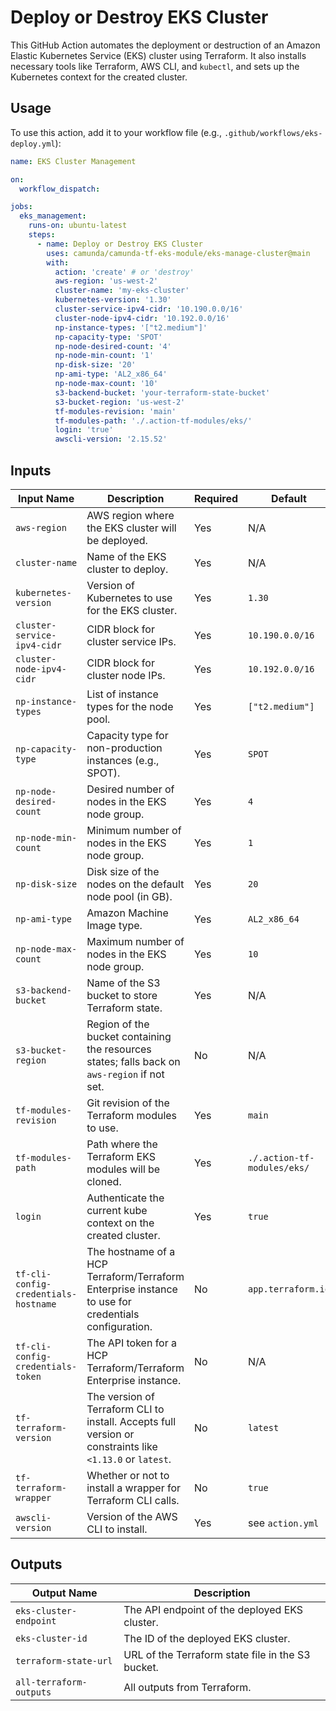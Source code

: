 # Deploy or Destroy EKS Cluster

This GitHub Action automates the deployment or destruction of an Amazon Elastic Kubernetes Service (EKS) cluster using Terraform. It also installs necessary tools like Terraform, AWS CLI, and `kubectl`, and sets up the Kubernetes context for the created cluster.

## Usage

To use this action, add it to your workflow file (e.g., `.github/workflows/eks-deploy.yml`):

```yaml
name: EKS Cluster Management

on:
  workflow_dispatch:

jobs:
  eks_management:
    runs-on: ubuntu-latest
    steps:
      - name: Deploy or Destroy EKS Cluster
        uses: camunda/camunda-tf-eks-module/eks-manage-cluster@main
        with:
          action: 'create' # or 'destroy'
          aws-region: 'us-west-2'
          cluster-name: 'my-eks-cluster'
          kubernetes-version: '1.30'
          cluster-service-ipv4-cidr: '10.190.0.0/16'
          cluster-node-ipv4-cidr: '10.192.0.0/16'
          np-instance-types: '["t2.medium"]'
          np-capacity-type: 'SPOT'
          np-node-desired-count: '4'
          np-node-min-count: '1'
          np-disk-size: '20'
          np-ami-type: 'AL2_x86_64'
          np-node-max-count: '10'
          s3-backend-bucket: 'your-terraform-state-bucket'
          s3-bucket-region: 'us-west-2'
          tf-modules-revision: 'main'
          tf-modules-path: './.action-tf-modules/eks/'
          login: 'true'
          awscli-version: '2.15.52'
```

## Inputs

| Input Name                          | Description                                                                                                  | Required | Default                          |
|-------------------------------------|--------------------------------------------------------------------------------------------------------------|----------|----------------------------------|
| `aws-region`                        | AWS region where the EKS cluster will be deployed.                                                           | Yes      | N/A                              |
| `cluster-name`                      | Name of the EKS cluster to deploy.                                                                           | Yes      | N/A                              |
| `kubernetes-version`                | Version of Kubernetes to use for the EKS cluster.                                                            | Yes      | `1.30`                           |
| `cluster-service-ipv4-cidr`         | CIDR block for cluster service IPs.                                                                          | Yes      | `10.190.0.0/16`                  |
| `cluster-node-ipv4-cidr`            | CIDR block for cluster node IPs.                                                                             | Yes      | `10.192.0.0/16`                  |
| `np-instance-types`                 | List of instance types for the node pool.                                                                    | Yes      | `["t2.medium"]`                  |
| `np-capacity-type`                  | Capacity type for non-production instances (e.g., SPOT).                                                     | Yes      | `SPOT`                           |
| `np-node-desired-count`             | Desired number of nodes in the EKS node group.                                                               | Yes      | `4`                              |
| `np-node-min-count`                 | Minimum number of nodes in the EKS node group.                                                               | Yes      | `1`                              |
| `np-disk-size`                      | Disk size of the nodes on the default node pool (in GB).                                                     | Yes      | `20`                             |
| `np-ami-type`                       | Amazon Machine Image type.                                                                                   | Yes      | `AL2_x86_64`                     |
| `np-node-max-count`                 | Maximum number of nodes in the EKS node group.                                                               | Yes      | `10`                             |
| `s3-backend-bucket`                 | Name of the S3 bucket to store Terraform state.                                                              | Yes      | N/A                              |
| `s3-bucket-region`                  | Region of the bucket containing the resources states; falls back on `aws-region` if not set.                 | No       | N/A                              |
| `tf-modules-revision`               | Git revision of the Terraform modules to use.                                                                | Yes      | `main`                           |
| `tf-modules-path`                   | Path where the Terraform EKS modules will be cloned.                                                         | Yes      | `./.action-tf-modules/eks/`      |
| `login`                             | Authenticate the current kube context on the created cluster.                                                | Yes      | `true`                           |
| `tf-cli-config-credentials-hostname`| The hostname of a HCP Terraform/Terraform Enterprise instance to use for credentials configuration.           | No       | `app.terraform.io`               |
| `tf-cli-config-credentials-token`   | The API token for a HCP Terraform/Terraform Enterprise instance.                                             | No       | N/A                              |
| `tf-terraform-version`              | The version of Terraform CLI to install. Accepts full version or constraints like `<1.13.0` or `latest`.     | No       | `latest`                         |
| `tf-terraform-wrapper`              | Whether or not to install a wrapper for Terraform CLI calls.                                                 | No       | `true`                           |
| `awscli-version`                    | Version of the AWS CLI to install.                                                                           | Yes      | see `action.yml`                        |

## Outputs

| Output Name                | Description                                                      |
|----------------------------|------------------------------------------------------------------|
| `eks-cluster-endpoint`     | The API endpoint of the deployed EKS cluster.                    |
| `eks-cluster-id`           | The ID of the deployed EKS cluster.                              |
| `terraform-state-url`      | URL of the Terraform state file in the S3 bucket.                |
| `all-terraform-outputs`    | All outputs from Terraform.                                      |
